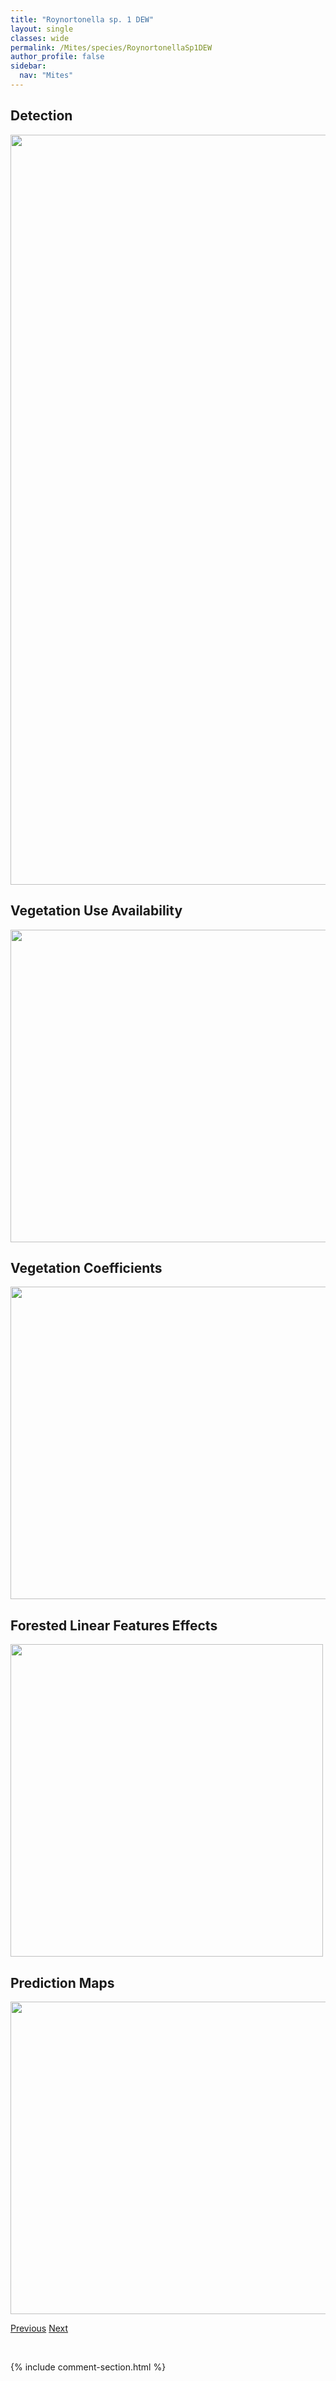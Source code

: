 ```yaml
---
title: "Roynortonella sp. 1 DEW"
layout: single
classes: wide
permalink: /Mites/species/RoynortonellaSp1DEW
author_profile: false
sidebar:
  nav: "Mites"
---
```


<h2>Detection</h2>

<a href="https://drive.google.com/uc?export=view&id=1pwkkGteeLtQo9s-ZBK3lhKa1srsZTJX9">
<img src="https://drive.google.com/uc?export=view&id=1pwkkGteeLtQo9s-ZBK3lhKa1srsZTJX9" height = "1200" width = "800">
</a>


<h2>Vegetation Use Availability</h2>

<a href="https://drive.google.com/uc?export=view&id=18Cc6hBgnulVxT6YZVpatLvCV6oR9fUu5">
<img src="https://drive.google.com/uc?export=view&id=18Cc6hBgnulVxT6YZVpatLvCV6oR9fUu5" height = "500" width = "1000">
</a>


<h2>Vegetation Coefficients</h2>

<a href="https://drive.google.com/uc?export=view&id=1IEvNDZCC1T_znGvP5braL1sjAWHF_XTU">
<img src="https://drive.google.com/uc?export=view&id=1IEvNDZCC1T_znGvP5braL1sjAWHF_XTU" height = "500" width = "1000">
</a>


<h2>Forested Linear Features Effects</h2>

<a href="https://drive.google.com/uc?export=view&id=1tCqBFNZphfAH3h7KUecW0rfl4ggd9Zs7">
<img src="https://drive.google.com/uc?export=view&id=1tCqBFNZphfAH3h7KUecW0rfl4ggd9Zs7" height = "500" width = "500">
</a>


<h2>Prediction Maps</h2>

<a href="https://drive.google.com/uc?export=view&id=1paNG-xdtfert9wYT3QKYrMMU-8jKjY2H">
<img src="https://drive.google.com/uc?export=view&id=1paNG-xdtfert9wYT3QKYrMMU-8jKjY2H" height = "500" width = "1000">
</a>


<a href="/DevelopmentWebsite/Mites/species/RoynortonellaGildersleeveae" class="pagination--pager" title="Roynortonella gildersleeveae">Previous</a> <a href="/DevelopmentWebsite/Mites/species/ScapheremaeusPalustris" class="pagination--pager" title="Scapheremaeus palustris">Next</a>

<p>&nbsp;</p>

{% include comment-section.html %}
